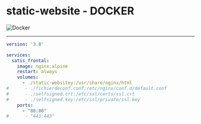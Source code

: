 # static-website - DOCKER

![Docker](https://img.shields.io/badge/Docker-2CA5E0?style=for-the-badge&logo=docker&logoColor=white)

---

```yaml
version: '3.8'

services:
  satis_frontal:
    image: nginx:alpine
    restart: always
    volumes:
      - ./static-websitey:/usr/share/nginx/html      
#      - ./fichierdeconf.conf:/etc/nginx/conf.d/default.conf
#      - ./selfsigned.crt:/etc/ssl/certs/ssl.crt
#      - ./selfsigned.key:/etc/ssl/private/ssl.key
    ports:
      - "80:80"
#      - "443:443"
```
